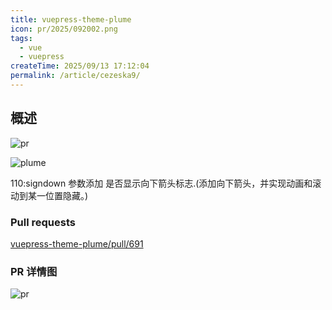 ```yaml
---
title: vuepress-theme-plume
icon: pr/2025/092002.png
tags:
  - vue
  - vuepress
createTime: 2025/09/13 17:12:04
permalink: /article/cezeska9/
---
```


## 概述

![pr](/pr/2025/092002.png)

![plume](/vuepress/signdown.gif)

110:signdown 参数添加 是否显示向下箭头标志.(添加向下箭头，并实现动画和滚动到某一位置隐藏。)

### Pull requests

[vuepress-theme-plume/pull/691](https://github.com/pengzhanbo/vuepress-theme-plume/pull/691)

### PR 详情图

![pr](/pr/2025/092001.png)
<!-- <GithubView :src="window.location.origin + '/reborn-net/UniDevTools/pull/8'" /> -->

<CustomComponent />
